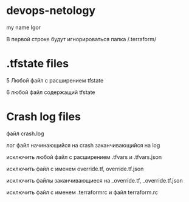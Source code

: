 # devops-netology
my name Igor

В первой строке будут игнорироваться папка /.terraform/


# .tfstate files 

5 Любой файл с расширением tfstate

6 любой файл содержащий tfstate



# Crash log files

файл crash.log

лог файл начинающийся на crash заканчивающийся на log



исключить любой файл с расширением .tfvars и .tfvars.json



исключить файл с именем override.tf, override.tf.json

исключить файлы заканчивающиеся на _override.tf, _override.tf.json



исключить файл с именем .terraformrc и файл terraform.rc


